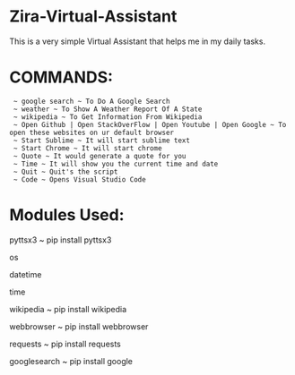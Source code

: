 # Zira-Virtual-Assistant
This is a very simple Virtual Assistant that helps me in my daily tasks.

# 													                COMMANDS:

	 ~ google search ~ To Do A Google Search
	 ~ weather ~ To Show A Weather Report Of A State
	 ~ wikipedia ~ To Get Information From Wikipedia
	 ~ Open Github | Open StackOverFlow | Open Youtube | Open Google ~ To open these websites on ur default browser
	 ~ Start Sublime ~ It will start sublime text
	 ~ Start Chrome ~ It will start chrome
	 ~ Quote ~ It would generate a quote for you
	 ~ Time ~ It will show you the current time and date
	 ~ Quit ~ Quit's the script
	 ~ Code ~ Opens Visual Studio Code


# Modules Used:
   pyttsx3 ~ pip install pyttsx3
  
   os
  
   datetime
  
   time
  
   wikipedia ~ pip install wikipedia
  
   webbrowser ~ pip install webbrowser
  
   requests ~ pip install requests
  
   googlesearch ~ pip install google


